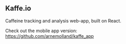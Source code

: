 ## Kaffe.io

Caffeine tracking and analysis web-app, built on React.



Check out the mobile app version: https://github.com/arnemolland/kaffe_app